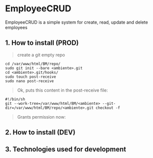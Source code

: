 # EmployeeCRUD
EmployeeCRUD is a simple system for create, read, update and delete employees

## 1. How to install (PROD)

> create a git empty repo

```
cd /var/www/html/BM/repo/
sudo git init --bare <ambiente>.git
cd <ambiente>.git/hooks/
sudo touch post-receive
sudo nano post-receive
```

> Ok, puts this content in the post-receive file:

```
#!/bin/sh
git --work-tree=/var/www/html/BM/<ambiente> --git-dir=/var/www/html/BM/repo/<ambiente>.git checkout -f
```

> Grants permission now:



## 2. How to install (DEV)

## 3. Technologies used for development
